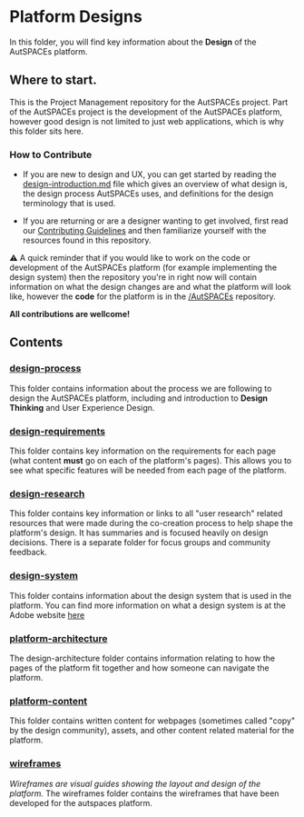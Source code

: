 # Platform Designs

In this folder, you will find key information about the **Design** of the AutSPACEs platform. 

## Where to start. 

This is the Project Management repository for the AutSPACEs project. Part of the AutSPACEs project is the development of the AutSPACEs platform, however good design is not limited to just web applications, which is why this folder sits here. 

### How to Contribute
* If you are new to design and UX, you can get started by reading the [design-introduction.md](design-introduction.md) file which gives an overview of what design is, the design process AutSPACEs uses, and definitions for the design terminology that is used. 

* If you are returning or are a designer wanting to get involved, first read our [Contributing Guidelines]() and then familiarize yourself with the resources found in this repository. 

⚠️ A quick reminder that if you would like to work on the code or development of the AutSPACEs platform (for example implementing the design system) then the repository you're in right now will contain information on what the design changes are and what the platform will look like, however the **code** for the platform is in the [/AutSPACEs](https://github.com/alan-turing-institute/AutSPACEs) repository. 

**All contributions are wellcome!**

## Contents 

### [design-process]() 
This folder contains information about the process we are following to design the AutSPACEs platform, including and introduction to **Design Thinking** and User Experience Design.

### [design-requirements]()
This folder contains key information on the requirements for each page (what content **must** go on each of the platform's pages). 
This allows you to see what specific features will be needed from each page of the platform.

### [design-research]()
This folder contains key information or links to all "user research" related resources that were made during the co-creation process to help shape the platform's design. It has summaries and is focused heavily on design decisions. There is a separate folder for focus groups and community feedback. 

### [design-system]()
This folder contains information about the design system that is used in the platform.
You can find more information on what a design system is at the Adobe website [here]()

### [platform-architecture]() 
The design-architecture folder contains information relating to how the pages of the platform fit together and how someone can navigate the platform. 

### [platform-content]() 
This folder contains written content for webpages (sometimes called "copy" by the design community), assets, and other content related material for the platform.

### [wireframes]()
*Wireframes are visual guides showing the layout and design of the platform.*
The wireframes folder contains the wireframes that have been developed for the autspaces platform. 
